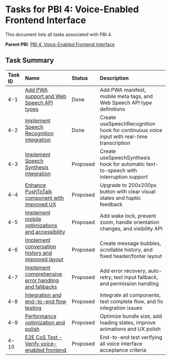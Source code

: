 # Tasks for PBI 4: Voice-Enabled Frontend Interface

This document lists all tasks associated with PBI 4.

**Parent PBI**: [PBI 4: Voice-Enabled Frontend Interface](./prd.md)

## Task Summary

| Task ID | Name | Status | Description |
| :------ | :--------------------------------------- | :------- | :--------------------------------- |
| 4-1 | [Add PWA support and Web Speech API types](./4-1.md) | Done | Add PWA manifest, mobile meta tags, and Web Speech API type definitions |
| 4-2 | [Implement Speech Recognition integration](./4-2.md) | Done | Create useSpeechRecognition hook for continuous voice input with real-time transcription |
| 4-3 | [Implement Speech Synthesis integration](./4-3.md) | Proposed | Create useSpeechSynthesis hook for automatic text-to-speech with interruption support |
| 4-4 | [Enhance PushToTalk component with improved UX](./4-4.md) | Proposed | Upgrade to 200x200px button with clear visual states and haptic feedback |
| 4-5 | [Implement mobile optimizations and accessibility](./4-5.md) | Proposed | Add wake lock, prevent zoom, handle orientation changes, and visibility API |
| 4-6 | [Implement conversation history and improved layout](./4-6.md) | Proposed | Create message bubbles, scrollable history, and fixed header/footer layout |
| 4-7 | [Implement comprehensive error handling and fallbacks](./4-7.md) | Proposed | Add error recovery, auto-retry, text input fallback, and permission handling |
| 4-8 | [Integration and end-to-end flow testing](./4-8.md) | Proposed | Integrate all components, test complete flow, and fix integration issues |
| 4-9 | [Performance optimization and polish](./4-9.md) | Proposed | Optimize bundle size, add loading states, improve animations and UX polish |
| 4-10 | [E2E CoS Test - Verify voice-enabled frontend](./4-10.md) | Proposed | End-to-end test verifying all voice interface acceptance criteria |


